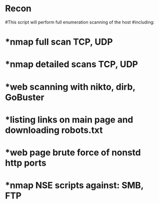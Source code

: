 # Recon


#This script will perform full enumeration scanning of the host
#including:

# *nmap full scan TCP, UDP
# *nmap detailed scans TCP, UDP
# *web scanning with nikto, dirb, GoBuster
# *listing links on main page and downloading robots.txt 
# *web page brute force of nonstd http ports
# *nmap NSE scripts against: SMB, FTP
